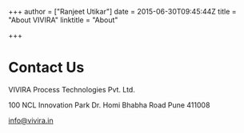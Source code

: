 +++
author = ["Ranjeet Utikar"]
date = 2015-06-30T09:45:44Z
title = "About VIVIRA"
linktitle = "About"

+++

# Contact Us
VIVIRA Process Technologies Pvt. Ltd. 

100 NCL Innovation Park
Dr. Homi Bhabha Road
Pune 411008

[info@vivira.in](mailto:info@vivira.in)
